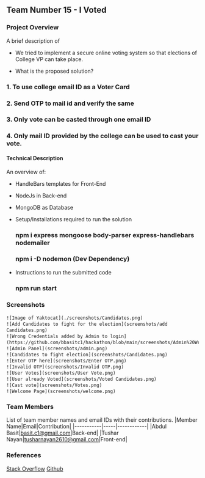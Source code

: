 ## Team Number 15 - I Voted



### Project Overview

A brief description of 
* We tried to implement a secure online voting system so that elections of College VP can take place.

* What is the proposed solution?

### 1. To use college email ID as a Voter Card
### 2. Send OTP to mail id and verify the same 
### 3. Only vote can be casted through one email ID
### 4. Only mail ID provided by the college can be used to cast your vote. 

#### Technical Description

An overview of:
* HandleBars templates for Front-End
* NodeJs in Back-end
* MongoDB as Database

* Setup/Installations required to run the solution
    ### npm i express mongoose body-parser express-handlebars nodemailer
    ### npm i -D nodemon (Dev Dependency)

* Instructions to run the submitted code
    ### npm run start
### Screenshots
    ![Image of Yaktocat](./screenshots/Candidates.png)
    ![Add Candidates to fight for the election](screenshots/add Candidates.png)
    ![Wrong Credentials added by Admin to login](https://github.com/bbasitc1/hackathon/blob/main/screenshots/Admin%20Wrong.png)
    ![Admin Panel](screenshots/admin.png)
    ![Candidates to fight election](screenshots/Candidates.png)
    ![Enter OTP here](screenshots/Enter OTP.png)
    ![Invalid OTP](screenshots/Invalid OTP.png)
    ![User Votes](screenshots/User Vote.png)
    ![User already Voted](screenshots/Voted Candidates.png)
    ![Cast vote](screenshots/Votes.png)
    ![Welcome Page](screenshots/welcome.png)

### Team Members
List of team member names and email IDs with their contributions.
|Member Name|Email|Contribution|
|-----------|-----|------------|
|Abdul Basit|basit.c1@gmail.com|Back-end|
|Tushar Nayan|tusharnayan2610@gmail.com|Front-end|

### References
[Stack Overflow](https://www.stackoverflow.com)
[Github](https://www.github.com)

